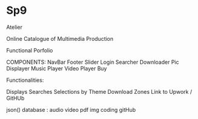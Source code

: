 # Sp9
Atelier

Online Catalogue of Multimedia Production

Functional Porfolio

COMPONENTS:
NavBar
Footer
Slider
Login
Searcher
Downloader
Pic Displayer
Music Player
Video Player
Buy

Functionalities:

Displays
Searches
Selections by Theme
Download Zones
Link to Upwork / GitHUb

json() database :
audio
video
pdf
img
coding gitHub
